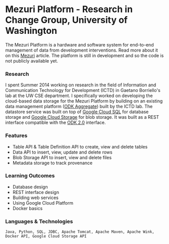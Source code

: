 Mezuri Platform - Research in Change Group, University of Washington
===============
The Mezuri Platform is a hardware and software system for end-to-end management of data from development interventions. Read more about it on this [Mezuri](http://dil.berkeley.edu/data-analytics-toolkits/mezuri-platform/) article. The platform is still in development and so the code is not publicly available yet.

### Research
I spent Summer 2014 working on research in the field of Information and Communication Technology for Development (ICTD) in Gaetano Borriello's lab at the UW CSE department. I specifically worked on developing the cloud-based data storage for the Mezuri Platform by building on an existing data management platform ([ODK Aggregate](https://opendatakit.org/use/aggregate/)) built by the ICTD lab. The datastore service was built on top of [Google Cloud SQL](https://cloud.google.com/sql/docs) for database storage and [Google Cloud Storage](https://cloud.google.com/storage/docs) for blob storage. It was built as a REST interface compatible with the [ODK 2.0](https://code.google.com/p/opendatakit/wiki/REST_Synchronization_API) interface. 

### Features
- Table API & Table Definition API to create, view and delete tables
- Data API to insert, view, update and delete rows
- Blob Storage API to insert, view and delete files
- Metadata storage to track provenance

### Learning Outcomes
- Database design
- REST interface design
- Building web services
- Using Google Cloud Platform
- Docker basics

### Languages & Technologies
```
Java, Python, SQL, JDBC, Apache Tomcat, Apache Maven, Apache Wink, Docker API, Google Cloud Storage API
```

